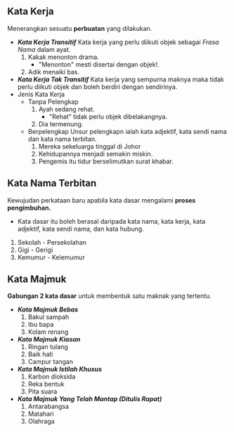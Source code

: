 ## Kata Kerja 
Menerangkan sesuatu **perbuatan**  yang dilakukan.
- ***Kata Kerja Transitif***
	Kata kerja yang perlu diikuti objek sebagai *Frasa Nama* dalam ayat.
	1. Kakak menonton drama.
		- "Menonton" mesti disertai dengan objek!.
	2. Adik menaiki bas.
- ***Kata Kerja Tak Transitif***
	Kata kerja yang sempurna maknya maka tidak perlu diikuti objek dan boleh berdiri dengan sendirinya.
- Jenis Kata Kerja 
	- Tanpa Pelengkap
		1. Ayah sedang rehat. 
			- "Rehat" tidak perlu objek dibelakangnya.
		2. Dia termenung.
	- Berpelengkap
		Unsur pelengkapn ialah kata adjektif, kata sendi nama dan kata nama terbitan.
		1. Mereka sekeluarga tinggal di Johor
		2. Kehidupannya menjadi semakin miskin.
		3. Pengemis itu tidur berselimutkan surat khabar.

## Kata Nama Terbitan
Kewujudan perkataan baru apabila kata dasar mengalami **proses pengimbuhan.**
- Kata dasar itu boleh berasal daripada kata nama, kata kerja, kata adjektif, kata sendi nama, dan kata hubung.
1. Sekolah - Persekolahan
2. Gigi - Gerigi
3. Kemumur - Kelemumur

## Kata Majmuk
 **Gabungan 2 kata dasar** untuk membentuk satu maknak yang tertentu.
- ***Kata Majmuk Bebas***
	1. Bakul sampah
	2. Ibu bapa
	3. Kolam renang
- ***Kata Majmuk Kiasan***
	1. Ringan tulang
	2. Baik hati
	3. Campur tangan
- ***Kata Majmuk Istilah Khusus***
	1.  Karbon dioksida
	2. Reka bentuk
	3. Pita suara
- ***Kata Majmuk Yang Telah Mantap (Ditulis Rapat)***
	1. Antarabangsa
	2. Matahari
	3. Olahraga

